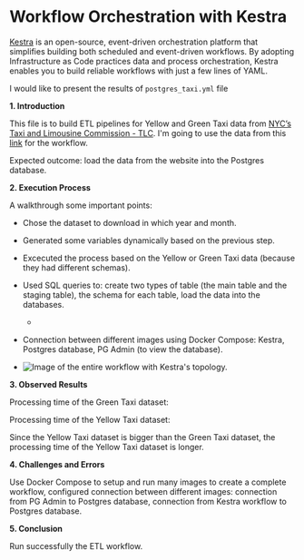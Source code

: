 # Workflow Orchestration with Kestra

[Kestra](https://kestra.io/) is an open-source, event-driven orchestration platform that simplifies building both scheduled and event-driven workflows. By adopting Infrastructure as Code practices data and process orchestration, Kestra enables you to build reliable workflows with just a few lines of YAML.

I would like to present the results of `postgres_taxi.yml` file

**1. Introduction**

This file is to build ETL pipelines for Yellow and Green Taxi data from [NYC’s Taxi and Limousine Commission - TLC](https://www.nyc.gov/site/tlc/about/tlc-trip-record-data.page).
I'm going to use the data from this [link](https://github.com/DataTalksClub/nyc-tlc-data/releases) for the workflow.

Expected outcome: load the data from the website into the Postgres database.

**2. Execution Process**

A walkthrough some important points:

 - Chose the dataset to download in which year and month.

 - Generated some variables dynamically based on the previous step.

 - Excecuted the process based on the Yellow or Green Taxi data (because they had different schemas).

 - Used SQL queries to: create two types of table (the main table and the staging table), the schema for each table, load the data into the databases.
    
    - 

- Connection between different images using Docker Compose: Kestra, Postgres database, PG Admin (to view the database).

- ![Image of the entire workflow with Kestra's topology.]()

**3. Observed Results**

Processing time of the Green Taxi dataset:

Processing time of the Yellow Taxi dataset:

Since the Yellow Taxi dataset is bigger than the Green Taxi dataset, the processing time of the Yellow Taxi dataset is longer.

**4. Challenges and Errors**

Use Docker Compose to setup and run many images to create a complete workflow, configured connection between different images: connection from PG Admin to Postgres database, connection from Kestra workflow to Postgres database.

**5. Conclusion**

Run successfully the ETL workflow.

